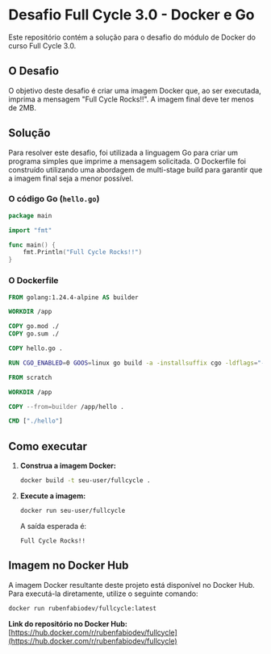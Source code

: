 # Desafio Full Cycle 3.0 - Docker e Go

Este repositório contém a solução para o desafio do módulo de Docker do curso Full Cycle 3.0.

## O Desafio

O objetivo deste desafio é criar uma imagem Docker que, ao ser executada, imprima a mensagem "Full Cycle Rocks!!". A imagem final deve ter menos de 2MB.

## Solução

Para resolver este desafio, foi utilizada a linguagem Go para criar um programa simples que imprime a mensagem solicitada. O Dockerfile foi construído utilizando uma abordagem de multi-stage build para garantir que a imagem final seja a menor possível.

### O código Go (`hello.go`)

```go
package main

import "fmt"

func main() {
    fmt.Println("Full Cycle Rocks!!")
}
```

### O Dockerfile

```dockerfile
FROM golang:1.24.4-alpine AS builder

WORKDIR /app

COPY go.mod ./
COPY go.sum ./

COPY hello.go .

RUN CGO_ENABLED=0 GOOS=linux go build -a -installsuffix cgo -ldflags="-s -w" -o hello .

FROM scratch

WORKDIR /app

COPY --from=builder /app/hello .

CMD ["./hello"]
```

## Como executar

1.  **Construa a imagem Docker:**

    ```bash
    docker build -t seu-user/fullcycle .
    ```

2.  **Execute a imagem:**

    ```bash
    docker run seu-user/fullcycle
    ```

    A saída esperada é:

    ```
    Full Cycle Rocks!!
    ```

## Imagem no Docker Hub

A imagem Docker resultante deste projeto está disponível no Docker Hub. Para executá-la diretamente, utilize o seguinte comando:

```bash
docker run rubenfabiodev/fullcycle:latest
```

**Link do repositório no Docker Hub:** [https://hub.docker.com/r/rubenfabiodev/fullcycle](https://hub.docker.com/r/rubenfabiodev/fullcycle)
